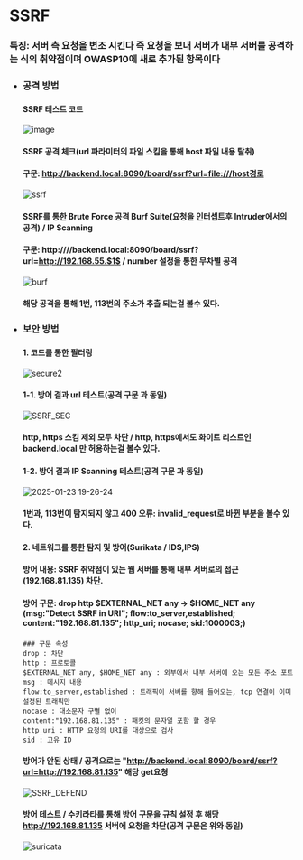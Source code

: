 # SSRF
### 특징: 서버 측 요청을 변조 시킨다 즉 요청을 보내 서버가 내부 서버를 공격하는 식의 취약점이며 OWASP10에 새로 추가된 항목이다
- ### 공격 방법
  #### SSRF 테스트 코드
  ![image](https://github.com/user-attachments/assets/80aa2687-61a4-4cd3-98b9-b585914505b5)
  #### SSRF 공격 체크(url 파라미터의 파일 스킴을 통해 host 파일 내용 탈취)  
  #### 구문: http://backend.local:8090/board/ssrf?url=file:///host경로
  ![ssrf](https://github.com/user-attachments/assets/7cecdccc-d681-4c6d-a1ab-384c34614c05)
  #### SSRF를 통한 Brute Force 공격 Burf Suite(요청을 인터셉트후 Intruder에서의 공격) / IP Scanning
  #### 구문: http:////backend.local:8090/board/ssrf?url=http://192.168.55.$1$ / number 설정을 통한 무차별 공격
  ![burf](https://github.com/user-attachments/assets/bfb0562c-e743-4d99-9a0c-28b2e78d7b13)
  #### 해당 공격을 통해 1번, 113번의 주소가 추출 되는걸 볼수 있다.  
- ### 보안 방법  
  #### 1. 코드를 통한 필터링
  ![secure2](https://github.com/user-attachments/assets/55273f26-25ad-47e2-bbe9-8744f3333849)
  #### 1-1. 방어 결과 url 테스트(공격 구문 과 동일)    
  ![SSRF_SEC](https://github.com/user-attachments/assets/ff7ff35b-a395-49de-9eb9-a82f1e262476)  
  #### http, https 스킴 제외 모두 차단 / http, https에서도 화이트 리스트인 backend.local 만 허용하는걸 볼수 있다.  
  #### 1-2. 방어 결과 IP Scanning 테스트(공격 구문 과 동일)     
  ![2025-01-23 19-26-24](https://github.com/user-attachments/assets/b27c7318-81db-457f-9746-06c6e17b7151)
  #### 1번과, 113번이 탐지되지 않고 400 오류: invalid_request로 바뀐 부분을 볼수 있다.
  #### 2. 네트워크를 통한 탐지 및 방어(Surikata / IDS,IPS)
  #### 방어 내용: SSRF 취약점이 있는 웹 서버를 통해 내부 서버로의 접근(192.168.81.135) 차단.
  #### 방어 구문: drop http $EXTERNAL_NET any -> $HOME_NET any (msg:"Detect SSRF in URI"; flow:to_server,established; content:"192.168.81.135"; http_uri; nocase; sid:1000003;)
  ```
  ### 구문 속성 
  drop : 차단
  http : 프로토콜
  $EXTERNAL_NET any, $HOME_NET any : 외부에서 내부 서버에 오는 모든 주소 포트
  msg : 메시지 내용
  flow:to_server,established : 트래픽이 서버를 향해 들어오는, tcp 연결이 이미 설정된 트래픽만
  nocase : 대소문자 구별 없이
  content:"192.168.81.135" : 패킷의 문자열 포함 할 경우
  http_uri : HTTP 요청의 URI를 대상으로 검사
  sid : 고유 ID
  ```
  #### 방어가 안된 상태 / 공격으로는 "http://backend.local:8090/board/ssrf?url=http://192.168.81.135" 해당 get요쳥
  ![SSRF_DEFEND](https://github.com/user-attachments/assets/53c357f7-006a-4e30-bbe1-3e31a3dbf393)
  #### 방어 테스트 / 수키라타를 통해 방어 구문을 규칙 설정 후 해당 http://192.168.81.135 서버에 요청을 차단(공격 구문은 위와 동일)
  ![suricata](https://github.com/user-attachments/assets/e23b6ba5-ceb4-4551-afc0-b21434c1974a)







